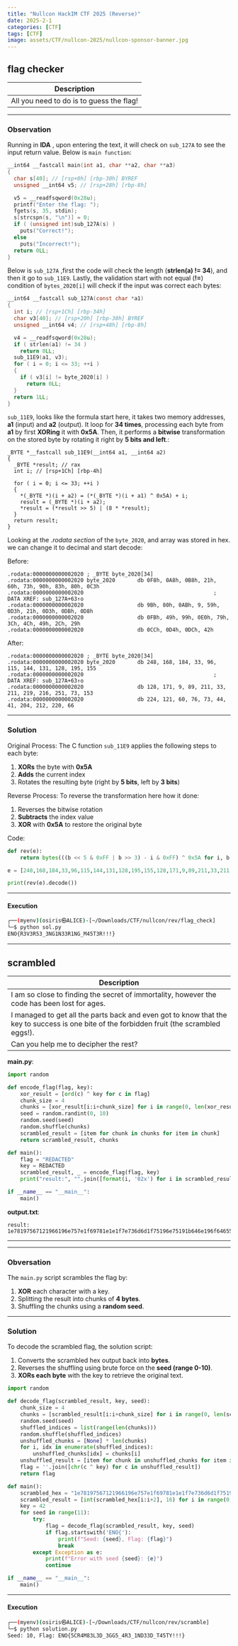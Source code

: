 ```yaml
---
title: "Nullcon HackIM CTF 2025 (Reverse)"
date: 2025-2-1
categories: [CTF]
tags: [CTF]
image: assets/CTF/nullcon-2025/nullcon-sponsor-banner.jpg
---
```


## flag checker

| **Description**                          |
|------------------------------------------|
| All you need to do is to guess the flag! |

---

### Observation

Running in **IDA** , upon entering the text, it will check on `sub_127A` to see the input return value. Below is `main function`:

```c
__int64 __fastcall main(int a1, char **a2, char **a3)
{
  char s[40]; // [rsp+0h] [rbp-30h] BYREF
  unsigned __int64 v5; // [rsp+28h] [rbp-8h]

  v5 = __readfsqword(0x28u);
  printf("Enter the flag: ");
  fgets(s, 35, stdin);
  s[strcspn(s, "\n")] = 0;
  if ( (unsigned int)sub_127A(s) )
    puts("Correct!");
  else
    puts("Incorrect!");
  return 0LL;
}
```

Below is `sub_127A` ,first the code will check the length (**strlen(a) != 34**), and then it go to `sub_11E9`. Lastly, the validation start with not equal (**!=**) condition of `bytes_2020[i]` will check if the input was correct each bytes:

```c
__int64 __fastcall sub_127A(const char *a1)
{
  int i; // [rsp+1Ch] [rbp-34h]
  char v3[40]; // [rsp+20h] [rbp-30h] BYREF
  unsigned __int64 v4; // [rsp+48h] [rbp-8h]

  v4 = __readfsqword(0x28u);
  if ( strlen(a1) != 34 )
    return 0LL;
  sub_11E9(a1, v3);
  for ( i = 0; i <= 33; ++i )
  {
    if ( v3[i] != byte_2020[i] )
      return 0LL;
  }
  return 1LL;
}
```

`sub_11E9`, looks like the formula start here, it takes two memory addresses, **a1** (input) and **a2** (output). It loop for **34 times**, processing each byte from **a1** by first **XORing** it with **0x5A**. Then, it performs a **bitwise** transformation on the stored byte by rotating it right by **5 bits and left**.:

```
_BYTE *__fastcall sub_11E9(__int64 a1, __int64 a2)
{
  _BYTE *result; // rax
  int i; // [rsp+1Ch] [rbp-4h]

  for ( i = 0; i <= 33; ++i )
  {
    *(_BYTE *)(i + a2) = (*(_BYTE *)(i + a1) ^ 0x5A) + i;
    result = (_BYTE *)(i + a2);
    *result = (*result >> 5) | (8 * *result);
  }
  return result;
}
```


Looking at the *.rodata section* of the `byte_2020`, and array was stored in hex. we can change it to decimal and start decode:

Before:

```assembly
.rodata:0000000000002020 ; _BYTE byte_2020[34]
.rodata:0000000000002020 byte_2020       db 0F8h, 0A8h, 0B8h, 21h, 60h, 73h, 90h, 83h, 80h, 0C3h
.rodata:0000000000002020                                         ; DATA XREF: sub_127A+63↑o
.rodata:0000000000002020                 db 9Bh, 80h, 0ABh, 9, 59h, 0D3h, 21h, 0D3h, 0DBh, 0D8h
.rodata:0000000000002020                 db 0FBh, 49h, 99h, 0E0h, 79h, 3Ch, 4Ch, 49h, 2Ch, 29h
.rodata:0000000000002020                 db 0CCh, 0D4h, 0DCh, 42h
```

After:

```assembly
.rodata:0000000000002020 ; _BYTE byte_2020[34]
.rodata:0000000000002020 byte_2020       db 248, 168, 184, 33, 96, 115, 144, 131, 128, 195, 155
.rodata:0000000000002020                                         ; DATA XREF: sub_127A+63↑o
.rodata:0000000000002020                 db 128, 171, 9, 89, 211, 33, 211, 219, 216, 251, 73, 153
.rodata:0000000000002020                 db 224, 121, 60, 76, 73, 44, 41, 204, 212, 220, 66
```

---

### Solution

Original Process: The C function `sub_11E9` applies the following steps to each byte:
1. **XORs** the byte with **0x5A**
2. **Adds** the current index
3. Rotates the resulting byte (right by **5 bits**, left by **3 bits**)

Reverse Process: To reverse the transformation here how it done:
1. Reverses the bitwise rotation
2. **Subtracts** the index value
3. **XOR** with **0x5A** to restore the original byte

Code:

```python
def rev(e):
    return bytes(((b << 5 & 0xFF | b >> 3) - i & 0xFF) ^ 0x5A for i, b in enumerate(e))

e = [248,168,184,33,96,115,144,131,128,195,155,128,171,9,89,211,33,211,219,216,251,73,153,224,121,60,76,73,44,41,204,212,220,66]

print(rev(e).decode())
```

---

#### **Execution**
```bash
┌──(myenv)(osiris㉿ALICE)-[~/Downloads/CTF/nullcon/rev/flag_check]
└─$ python sol.py
ENO{R3V3R53_3NG1N33R1NG_M45T3R!!!}
```


---

## scrambled

| **Description**                          |
|------------------------------------------|
| I am so close to finding the secret of immortality, however the code has been lost for ages. |
| I managed to get all the parts back and even got to know that the key to success is one bite of the forbidden fruit (the scrambled eggs!). |
| Can you help me to decipher the rest? |


**main.py**:

```python
import random

def encode_flag(flag, key):
    xor_result = [ord(c) ^ key for c in flag]
    chunk_size = 4
    chunks = [xor_result[i:i+chunk_size] for i in range(0, len(xor_result), chunk_size)]
    seed = random.randint(0, 10)
    random.seed(seed)
    random.shuffle(chunks)
    scrambled_result = [item for chunk in chunks for item in chunk]
    return scrambled_result, chunks

def main():
    flag = "REDACTED"
    key = REDACTED
    scrambled_result, _ = encode_flag(flag, key)
    print("result:", "".join([format(i, '02x') for i in scrambled_result]))

if __name__ == "__main__":
    main()
```

**output.txt**:

```
result: 1e78197567121966196e757e1f69781e1e1f7e736d6d1f75196e75191b646e196f6465510b0b0b57
```

---

---

### Obversation
The `main.py` script scrambles the flag by:
1. **XOR** each character with a key.
2. Splitting the result into chunks of **4 bytes**.
3. Shuffling the chunks using a **random seed**.

---

### Solution
To decode the scrambled flag, the solution script:
1. Converts the scrambled hex output back into **bytes**.
2. Reverses the shuffling using brute force on the **seed (range 0-10)**.
3. **XORs each byte** with the key to retrieve the original text.

```python
import random

def decode_flag(scrambled_result, key, seed):
    chunk_size = 4
    chunks = [scrambled_result[i:i+chunk_size] for i in range(0, len(scrambled_result), chunk_size)]
    random.seed(seed)
    shuffled_indices = list(range(len(chunks)))
    random.shuffle(shuffled_indices)
    unshuffled_chunks = [None] * len(chunks)
    for i, idx in enumerate(shuffled_indices):
        unshuffled_chunks[idx] = chunks[i]
    unshuffled_result = [item for chunk in unshuffled_chunks for item in chunk]
    flag = ''.join([chr(c ^ key) for c in unshuffled_result])
    return flag

def main():
    scrambled_hex = "1e78197567121966196e757e1f69781e1e1f7e736d6d1f75196e75191b646e196f6465510b0b0b57"
    scrambled_result = [int(scrambled_hex[i:i+2], 16) for i in range(0, len(scrambled_hex), 2)]
    key = 42
    for seed in range(11):
        try:
            flag = decode_flag(scrambled_result, key, seed)
            if flag.startswith('ENO{'):
                print(f"Seed: {seed}, Flag: {flag}")
                break
        except Exception as e:
            print(f"Error with seed {seed}: {e}")
            continue

if __name__ == "__main__":
    main()
```

---

#### **Execution**
```bash
┌──(myenv)(osiris㉿ALICE)-[~/Downloads/CTF/nullcon/rev/scramble]
└─$ python solution.py
Seed: 10, Flag: ENO{5CR4M83L3D_3GG5_4R3_1ND33D_T45TY!!!}
```


